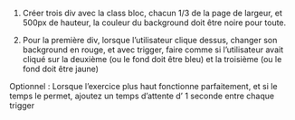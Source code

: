 1. Créer trois div avec la class bloc, chacun 1/3 de la page de largeur, et 500px de hauteur, la couleur du background doit être noire pour toute.

2. Pour la première div, lorsque l’utilisateur clique dessus, changer son background en rouge, et avec trigger, faire comme si l’utilisateur avait cliqué sur la deuxième (ou le fond doit être bleu) et la troisième (ou le fond doit être jaune)

Optionnel :
Lorsque l’exercice plus haut fonctionne parfaitement, et si le temps le permet, ajoutez un temps d’attente d’ 1 seconde entre chaque trigger
